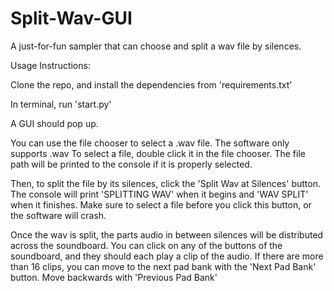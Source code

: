 # Split-Wav-GUI

A just-for-fun sampler that can choose and split a wav file by silences. 

Usage Instructions:

Clone the repo, and install the dependencies from 'requirements.txt'

In terminal, run 'start.py'

A GUI should pop up.

You can use the file chooser to select a .wav file. The software only supports .wav
To select a file, double click it in the file chooser. 
The file path will be printed to the console if it is properly selected.

Then, to split the file by its silences, click the 'Split Wav at Silences' button.
The console will print 'SPLITTING WAV' when it begins and 'WAV SPLIT' when it finishes.
Make sure to select a file before you click this button, or the software will crash.

Once the wav is split, the parts audio in between silences will be distributed across the soundboard.
You can click on any of the buttons of the soundboard, and they should each play a clip of the audio.
If there are more than 16 clips, you can move to the next pad bank with the 'Next Pad Bank' button.
Move backwards with 'Previous Pad Bank'




